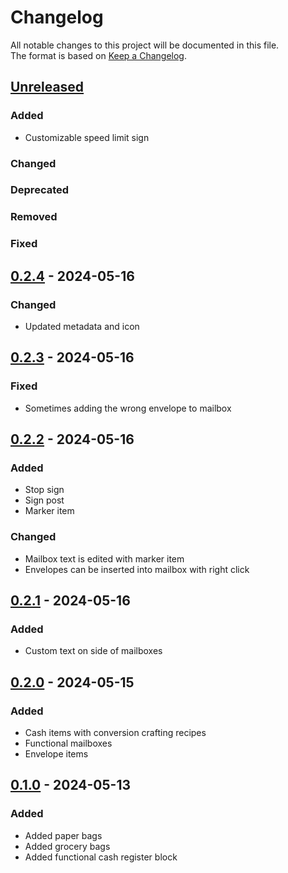 # Changelog

All notable changes to this project will be documented in this file.  
The format is based on [Keep a Changelog](https://keepachangelog.com/en/1.1.0/).

## [Unreleased]

### Added

- Customizable speed limit sign

### Changed

### Deprecated

### Removed

### Fixed

## [0.2.4] - 2024-05-16

### Changed

- Updated metadata and icon

## [0.2.3] - 2024-05-16

### Fixed

- Sometimes adding the wrong envelope to mailbox

## [0.2.2] - 2024-05-16

### Added

- Stop sign
- Sign post
- Marker item

### Changed

- Mailbox text is edited with marker item
- Envelopes can be inserted into mailbox with right click

## [0.2.1] - 2024-05-16

### Added

- Custom text on side of mailboxes

## [0.2.0] - 2024-05-15

### Added

- Cash items with conversion crafting recipes
- Functional mailboxes
- Envelope items

## [0.1.0] - 2024-05-13

### Added

- Added paper bags
- Added grocery bags
- Added functional cash register block

[Unreleased]: https://github.com/andersmmg/CityEssentials/compare/v0.2.4...HEAD

[0.2.4]: https://github.com/andersmmg/CityEssentials/compare/v0.2.3...v0.2.4
[0.2.3]: https://github.com/andersmmg/CityEssentials/compare/v0.2.2...v0.2.3
[0.2.2]: https://github.com/andersmmg/CityEssentials/compare/v0.2.1...v0.2.2
[0.2.1]: https://github.com/andersmmg/CityEssentials/compare/v0.2.0...v0.2.1
[0.2.0]: https://github.com/andersmmg/CityEssentials/compare/v0.1.0...v0.2.0
[0.1.0]: https://github.com/andersmmg/CityEssentials/commits/v0.1.0
